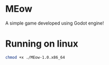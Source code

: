 # MEow
A simple game developed using Godot engine!

# Running on linux
```bash
chmod +x ./MEow-1.0.x86_64
```
